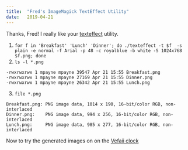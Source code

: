 ```yaml
---
title:  "Fred's ImageMagick TextEffect Utility"
date:   2019-04-21
---
```



Thanks, Fred!  I really like your 
[texteffect](http://www.fmwconcepts.com/imagemagick/texteffect/index.php)
utility.

1. `for f in 'Breakfast' 'Lunch' 'Dinner'; do ./texteffect -t $f  -s plain -e normal -f Arial -p 48 -c royalblue -b white -S 1024x768 $f.png; done`
2. `ls -l *.png`
```
-rwxrwxrwx 1 mpayne mpayne 39547 Apr 21 15:55 Breakfast.png
-rwxrwxrwx 1 mpayne mpayne 27169 Apr 21 15:55 Dinner.png
-rwxrwxrwx 1 mpayne mpayne 26342 Apr 21 15:55 Lunch.png
```
3. `file *.png`
```
Breakfast.png: PNG image data, 1014 x 190, 16-bit/color RGB, non-interlaced
Dinner.png:    PNG image data, 994 x 256, 16-bit/color RGB, non-interlaced
Lunch.png:     PNG image data, 985 x 277, 16-bit/color RGB, non-interlaced
```

Now to try the generated images on on the 
[Vefaii clock](https://smile.amazon.com/Calendar-Reminder-Dementia-Sufferers-Alzheimers/dp/B07J47XP34/ref=sr_1_fkmrnull_3?crid=1KY4F7LNEWODG&keywords=vefaii+dementia+clock&qid=1555879600&s=gateway&sprefix=Vefaii+clock%2Caps%2C177&sr=8-3-fkmrnull)

